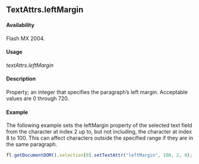 ## TextAttrs.leftMargin

#### Availability

Flash MX 2004.

#### Usage

*textAttrs.leftMargin*

#### Description

Property; an integer that specifies the paragraph’s left margin. Acceptable values are 0 through 720.

#### Example

The following example sets the leftMargin property of the selected text field from the character at index 2 up to, but not including, the character at index 8 to 100. This can affect characters outside the specified range if they are in the same paragraph.

```javascript
fl.getDocumentDOM().selection[0].setTextAttr("leftMargin", 100, 2, 8);

```
